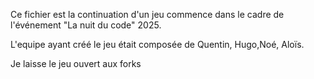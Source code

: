 Ce fichier est la continuation d'un jeu commence dans le cadre de l'événement "La nuit du code" 2025.

L'equipe ayant créé le jeu était composée de Quentin, Hugo,Noé, Aloïs.

Je laisse le jeu ouvert aux forks
